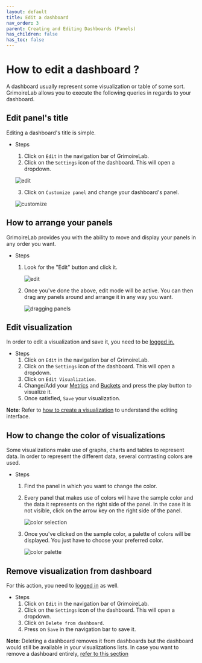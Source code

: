```yaml
---
layout: default
title: Edit a dashboard
nav_order: 3
parent: Creating and Editing Dashboards (Panels)
has_children: false
has_toc: false
---
```


# How to edit a dashboard ?

A dashboard usually represent some visualization or table of some sort. GrimoireLab allows
you to execute the following queries in regards to your dashboard.

## Edit panel's title

Editing a dashboard's title is simple.
- Steps
    1. Click on `Edit` in the navigation bar of GrimoireLab.
    2. Click on the `Settings` icon of the dashboard. This will open a dropdown.

    ![edit](../assets/edit.png)

    3. Click on `Customize panel` and change your dashboard's panel.

    ![customize](../assets/customize.png)

## How to arrange your panels

GrimoireLab provides you with the ability to move and display your panels in any order you
want.

- Steps
  1. Look for the "Edit" button and click it.

     ![edit](../assets/edit_button.png)

  2. Once you've done the above, edit mode will be active. You can then drag any panels
     around and arrange it in any way you want.

     ![dragging panels](../assets/drag.gif)

## Edit visualization

In order to edit a visualization and save it, you need to be [logged
in.](https://vsevagen.github.io/grimoirelab-tutorial/docs/dashboards/dashboard-access/#how-to-login)
- Steps
    1. Click on `Edit` in the navigation bar of GrimoireLab.
    2. Click on the `Settings` icon of the dashboard. This will open a dropdown.
    3. Click on `Edit Visualization`.
    4. Change/Add your
       [Metrics](https://vsevagen.github.io/grimoirelab-tutorial/docs/dashboard/create-visualization/#metrics)
       and
       [Buckets](https://vsevagen.github.io/grimoirelab-tutorial/docs/dashboard/create-visualization/#buckets)
       and press the play button to visualize it.
    5. Once satisfied, `Save` your visualization.


**Note**: Refer to [how to create a
visualization](https://vsevagen.github.io/grimoirelab-tutorial/docs/dashboards/new-dashboard/)
to understand the editing interface.

## How to change the color of visualizations

Some visualizations make use of graphs, charts and tables to represent data. In order to
represent the different data, several contrasting colors are used.

- Steps
  1. Find the panel in which you want to change the color.
  2. Every panel that makes use of colors will have the sample color and the data it
     represents on the right side of the panel. In the case it is not visible, click on
     the arrow key on the right side of the panel. 

     ![color selection](../assets/color.png)

  3. Once you've clicked on the sample color, a palette of colors will be displayed. You
     just have to choose your preferred color. 

     ![color palette](../assets/color_palette.png)


##  Remove visualization from dashboard

For this action, you need to [logged
in](https://vsevagen.github.io/grimoirelab-tutorial/docs/dashboards/dashboard-access/#how-to-login) as
well.
- Steps
    1. Click on `Edit` in the navigation bar of GrimoireLab.
    2. Click on the `Settings` icon of the dashboard. This will open a dropdown.
    3. Click on `Delete from dashboard`.
    4. Press on `Save` in the navigation bar to save it.

**Note**: Deleting a dashboard removes it from dashboards but the dashboard would still be
available in your visualizations lists. In case you want to remove a dashboard entirely,
[refer to this
section](https://vsevagen.github.io/grimoirelab-tutorial/docs/dashboard/remove-dashboard/)